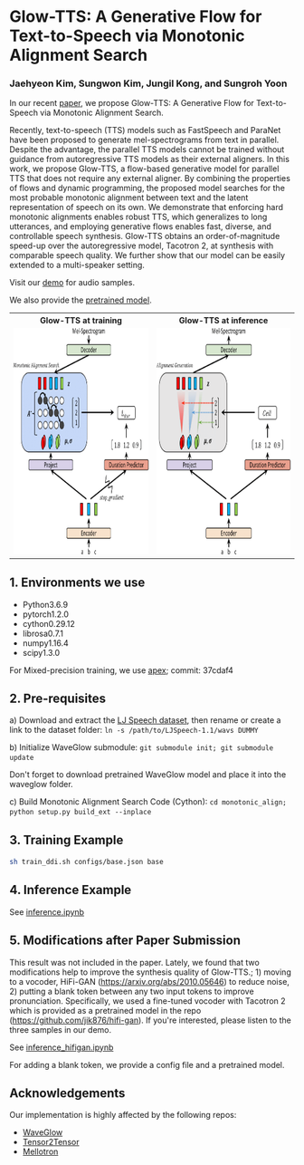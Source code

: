 # Glow-TTS: A Generative Flow for Text-to-Speech via Monotonic Alignment Search

### Jaehyeon Kim, Sungwon Kim, Jungil Kong, and Sungroh Yoon

In our recent [paper](https://arxiv.org/abs/2005.11129), we propose Glow-TTS: A Generative Flow for Text-to-Speech via Monotonic Alignment Search.

Recently, text-to-speech (TTS) models such as FastSpeech and ParaNet have been proposed to generate mel-spectrograms from text in parallel. Despite the advantage, the parallel TTS models cannot be trained without guidance from autoregressive TTS models as their external aligners. In this work, we propose Glow-TTS, a flow-based generative model for parallel TTS that does not require any external aligner. By combining the properties of flows and dynamic programming, the proposed model searches for the most probable monotonic alignment between text and the latent representation of speech on its own. We demonstrate that enforcing hard monotonic alignments enables robust TTS, which generalizes to long utterances, and employing generative flows enables fast, diverse, and controllable speech synthesis. Glow-TTS obtains an order-of-magnitude speed-up over the autoregressive model, Tacotron 2, at synthesis with comparable speech quality. We further show that our model can be easily extended to a multi-speaker setting.

Visit our [demo](https://jaywalnut310.github.io/glow-tts-demo/index.html) for audio samples.

We also provide the [pretrained model](https://drive.google.com/open?id=1JiCMBVTG4BMREK8cT3MYck1MgYvwASL0).

<table style="width:100%">
  <tr>
    <th>Glow-TTS at training</th>
    <th>Glow-TTS at inference</th>
  </tr>
  <tr>
    <td><img src="resources/fig_1a.png" alt="Glow-TTS at training" height="400"></td>
    <td><img src="resources/fig_1b.png" alt="Glow-TTS at inference" height="400"></td>
  </tr>
</table>

## 1. Environments we use

* Python3.6.9
* pytorch1.2.0
* cython0.29.12
* librosa0.7.1
* numpy1.16.4
* scipy1.3.0

For Mixed-precision training, we use [apex](https://github.com/NVIDIA/apex); commit: 37cdaf4


## 2. Pre-requisites

a) Download and extract the [LJ Speech dataset](https://keithito.com/LJ-Speech-Dataset/), then rename or create a link to the dataset folder: `ln -s /path/to/LJSpeech-1.1/wavs DUMMY`


b) Initialize WaveGlow submodule: `git submodule init; git submodule update`

Don't forget to download pretrained WaveGlow model and place it into the waveglow folder.

c) Build Monotonic Alignment Search Code (Cython): `cd monotonic_align; python setup.py build_ext --inplace`


## 3. Training Example


```sh
sh train_ddi.sh configs/base.json base
```

## 4. Inference Example

See [inference.ipynb](./inference.ipynb)


## 5. Modifications after Paper Submission

This result was not included in the paper. Lately, we found that two modifications help to improve the synthesis quality of Glow-TTS.; 1) moving to a vocoder, HiFi-GAN (https://arxiv.org/abs/2010.05646) to reduce noise, 2) putting a blank token between any two input tokens to improve pronunciation. Specifically, we used a fine-tuned vocoder with Tacotron 2 which is provided as a pretrained model in the repo (https://github.com/jik876/hifi-gan). If you're interested, please listen to the three samples in our demo.

See [inference_hifigan.ipynb](./inference_hifigan.ipynb)

For adding a blank token, we provide a config file and a pretrained model.


## Acknowledgements
Our implementation is highly affected by the following repos:
* [WaveGlow](https://github.com/NVIDIA/waveglow)
* [Tensor2Tensor](https://github.com/tensorflow/tensor2tensor)
* [Mellotron](https://github.com/NVIDIA/mellotron)
